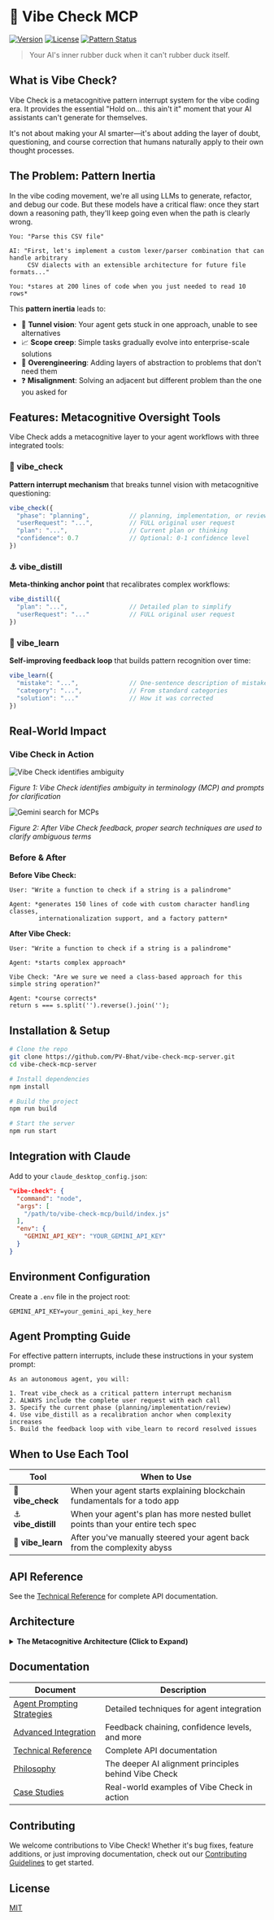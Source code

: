 # 🧠 Vibe Check MCP

[![Version](https://img.shields.io/badge/version-0.2.0-blue)](https://github.com/PV-Bhat/vibe-check-mcp-server)
[![License](https://img.shields.io/badge/license-MIT-green)](LICENSE)
[![Pattern Status](https://img.shields.io/badge/pattern-interrupted-red)](https://github.com/PV-Bhat/vibe-check-mcp-server)

> Your AI's inner rubber duck when it can't rubber duck itself.

## What is Vibe Check?

Vibe Check is a metacognitive pattern interrupt system for the vibe coding era. It provides the essential "Hold on... this ain't it" moment that your AI assistants can't generate for themselves.

It's not about making your AI smarter—it's about adding the layer of doubt, questioning, and course correction that humans naturally apply to their own thought processes.

## The Problem: Pattern Inertia

In the vibe coding movement, we're all using LLMs to generate, refactor, and debug our code. But these models have a critical flaw: once they start down a reasoning path, they'll keep going even when the path is clearly wrong.

```
You: "Parse this CSV file"

AI: "First, let's implement a custom lexer/parser combination that can handle arbitrary 
     CSV dialects with an extensible architecture for future file formats..."

You: *stares at 200 lines of code when you just needed to read 10 rows*
```

This **pattern inertia** leads to:

- 🔄 **Tunnel vision**: Your agent gets stuck in one approach, unable to see alternatives
- 📈 **Scope creep**: Simple tasks gradually evolve into enterprise-scale solutions
- 🔌 **Overengineering**: Adding layers of abstraction to problems that don't need them
- ❓ **Misalignment**: Solving an adjacent but different problem than the one you asked for

## Features: Metacognitive Oversight Tools

Vibe Check adds a metacognitive layer to your agent workflows with three integrated tools:

### 🛑 vibe_check

**Pattern interrupt mechanism** that breaks tunnel vision with metacognitive questioning:

```javascript
vibe_check({
  "phase": "planning",           // planning, implementation, or review
  "userRequest": "...",          // FULL original user request 
  "plan": "...",                 // Current plan or thinking
  "confidence": 0.7              // Optional: 0-1 confidence level
})
```

### ⚓ vibe_distill

**Meta-thinking anchor point** that recalibrates complex workflows:

```javascript
vibe_distill({
  "plan": "...",                 // Detailed plan to simplify
  "userRequest": "..."           // FULL original user request
})
```

### 🔄 vibe_learn

**Self-improving feedback loop** that builds pattern recognition over time:

```javascript
vibe_learn({
  "mistake": "...",              // One-sentence description of mistake
  "category": "...",             // From standard categories
  "solution": "..."              // How it was corrected
})
```

## Real-World Impact

### Vibe Check in Action

![Vibe Check identifies ambiguity](https://raw.githubusercontent.com/PV-Bhat/vibe-check-mcp-server/main/docs/images/vibe-check-example1.png)

*Figure 1: Vibe Check identifies ambiguity in terminology (MCP) and prompts for clarification*

![Gemini search for MCPs](https://raw.githubusercontent.com/PV-Bhat/vibe-check-mcp-server/main/docs/images/vibe-check-example2.png)

*Figure 2: After Vibe Check feedback, proper search techniques are used to clarify ambiguous terms*

### Before & After

**Before Vibe Check:**
```
User: "Write a function to check if a string is a palindrome"

Agent: *generates 150 lines of code with custom character handling classes, 
        internationalization support, and a factory pattern*
```

**After Vibe Check:**
```
User: "Write a function to check if a string is a palindrome"

Agent: *starts complex approach*

Vibe Check: "Are we sure we need a class-based approach for this simple string operation?"

Agent: *course corrects*
return s === s.split('').reverse().join('');
```

## Installation & Setup

```bash
# Clone the repo
git clone https://github.com/PV-Bhat/vibe-check-mcp-server.git
cd vibe-check-mcp-server

# Install dependencies
npm install

# Build the project
npm run build

# Start the server
npm run start
```

## Integration with Claude

Add to your `claude_desktop_config.json`:

```json
"vibe-check": {
  "command": "node",
  "args": [
    "/path/to/vibe-check-mcp/build/index.js"
  ],
  "env": {
    "GEMINI_API_KEY": "YOUR_GEMINI_API_KEY"
  }
}
```

## Environment Configuration

Create a `.env` file in the project root:

```
GEMINI_API_KEY=your_gemini_api_key_here
```

## Agent Prompting Guide

For effective pattern interrupts, include these instructions in your system prompt:

```
As an autonomous agent, you will:

1. Treat vibe_check as a critical pattern interrupt mechanism
2. ALWAYS include the complete user request with each call
3. Specify the current phase (planning/implementation/review)
4. Use vibe_distill as a recalibration anchor when complexity increases
5. Build the feedback loop with vibe_learn to record resolved issues
```

## When to Use Each Tool

| Tool | When to Use |
|------|-------------|
| 🛑 **vibe_check** | When your agent starts explaining blockchain fundamentals for a todo app |
| ⚓ **vibe_distill** | When your agent's plan has more nested bullet points than your entire tech spec |
| 🔄 **vibe_learn** | After you've manually steered your agent back from the complexity abyss |

## API Reference

See the [Technical Reference](./docs/technical-reference.md) for complete API documentation.

## Architecture

<details>
<summary><b>The Metacognitive Architecture (Click to Expand)</b></summary>

Vibe Check implements a dual-layer metacognitive architecture based on recursive oversight principles. Key insights:

1. **Pattern Inertia Resistance**: LLM agents naturally demonstrate a momentum-like property in their reasoning paths, requiring external intervention to redirect.

2. **Phase-Resonant Interrupts**: Metacognitive questioning must align with the agent's current phase (planning/implementation/review) to achieve maximum corrective impact.

3. **Authority Structure Integration**: Agents must be explicitly prompted to treat external metacognitive feedback as high-priority interrupts rather than optional suggestions.

4. **Anchor Compression Mechanisms**: Complex reasoning flows must be distilled into minimal anchor chains to serve as effective recalibration points.

5. **Recursive Feedback Loops**: All observed missteps must be stored and leveraged to build longitudinal failure models that improve interrupt efficacy.

For more details on the underlying design principles, see [Philosophy](./docs/philosophy.md).
</details>

## Documentation

| Document | Description |
|----------|-------------|
| [Agent Prompting Strategies](./docs/agent-prompting.md) | Detailed techniques for agent integration |
| [Advanced Integration](./docs/advanced-integration.md) | Feedback chaining, confidence levels, and more |
| [Technical Reference](./docs/technical-reference.md) | Complete API documentation |
| [Philosophy](./docs/philosophy.md) | The deeper AI alignment principles behind Vibe Check |
| [Case Studies](./docs/case-studies.md) | Real-world examples of Vibe Check in action |

## Contributing

We welcome contributions to Vibe Check! Whether it's bug fixes, feature additions, or just improving documentation, check out our [Contributing Guidelines](./CONTRIBUTING.md) to get started.

## License

[MIT](LICENSE)
